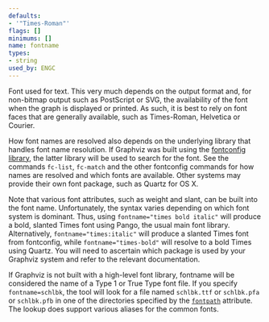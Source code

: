 ```yaml
---
defaults:
- '"Times-Roman"'
flags: []
minimums: []
name: fontname
types:
- string
used_by: ENGC
---
```

Font used for text. This very much depends on the output format and, for
non-bitmap output such as PostScript or SVG, the availability of the font
when the graph is displayed or printed. As such, it is best to rely on font
faces that are generally available, such as Times-Roman, Helvetica or
Courier.

How font names are resolved also depends on the underlying library that
handles font name resolution. If Graphviz was built using the [fontconfig
library](http://pdx.freedesktop.org/~fontconfig/fontconfig-user.html), the
latter library will be used to search for the font. See the commands
`fc-list`, `fc-match` and the other fontconfig commands for how names are
resolved and which fonts are available. Other systems may provide their own
font package, such as Quartz for OS X.

Note that various font attributes, such as weight and slant, can be built
into the font name. Unfortunately, the syntax varies depending on which font
system is dominant. Thus, using `fontname="times bold italic"` will produce a
bold, slanted Times font using Pango, the usual main font library.
Alternatively, `fontname="times:italic"` will produce a slanted Times font from
fontconfig, while `fontname="times-bold"` will resolve to a bold Times using
Quartz. You will need to ascertain which package is used by your Graphviz
system and refer to the relevant documentation.

If Graphviz is not built with a high-level font library, fontname will be
considered the name of a Type 1 or True Type font file. If you specify
`fontname=schlbk`, the tool will look for a file named `schlbk.ttf` or `schlbk.pfa`
or `schlbk.pfb` in one of the directories specified by the
[`fontpath`](#d:fontpath) attribute. The lookup does support various aliases
for the common fonts.
